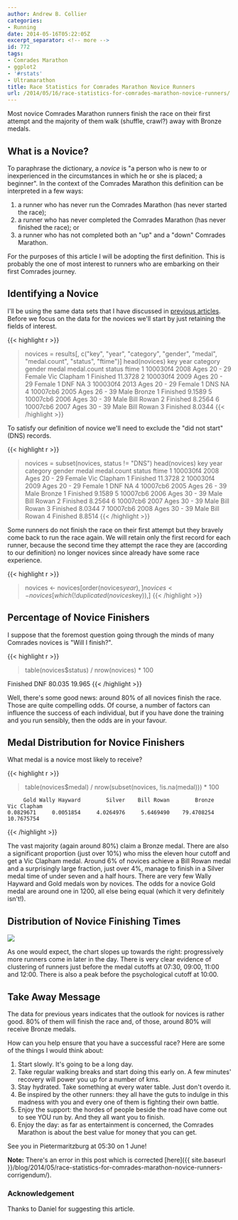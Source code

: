 ```yaml
---
author: Andrew B. Collier
categories:
- Running
date: 2014-05-16T05:22:05Z
excerpt_separator: <!-- more -->
id: 772
tags:
- Comrades Marathon
- ggplot2
- '#rstats'
- Ultramarathon
title: Race Statistics for Comrades Marathon Novice Runners
url: /2014/05/16/race-statistics-for-comrades-marathon-novice-runners/
---
```


Most novice Comrades Marathon runners finish the race on their first attempt and the majority of them walk (shuffle, crawl?) away with Bronze medals.

<!--more-->

## What is a Novice?

To paraphrase the dictionary, a _novice_ is "a person who is new to or inexperienced in the circumstances in which he or she is placed; a beginner". In the context of the Comrades Marathon this definition can be interpreted in a few ways:

1. a runner who has never run the Comrades Marathon (has never started the race); 
2. a runner who has never completed the Comrades Marathon (has never finished the race); or 
3. a runner who has not completed both an "up" and a "down" Comrades Marathon.

For the purposes of this article I will be adopting the first definition. This is probably the one of most interest to runners who are embarking on their first Comrades journey.

## Identifying a Novice

I'll be using the same data sets that I have discussed in [previous articles](http://www.exegetic.biz/blog/tag/comrades-marathon/). Before we focus on the data for the novices we'll start by just retaining the fields of interest.

{{< highlight r >}}
> novices = results[, c("key", "year", "category", "gender", "medal", "medal.count", "status", "ftime")]
> head(novices)
       key year     category gender       medal medal.count   status   ftime
1 100030f4 2008 Ages 20 - 29 Female Vic Clapham           1 Finished 11.3728
2 100030f4 2009 Ages 20 - 29 Female        <NA>           1      DNF      NA
3 100030f4 2013 Ages 20 - 29 Female        <NA>           1      DNS      NA
4 10007cb6 2005 Ages 26 - 39   Male      Bronze           1 Finished  9.1589
5 10007cb6 2006 Ages 30 - 39   Male  Bill Rowan           2 Finished  8.2564
6 10007cb6 2007 Ages 30 - 39   Male  Bill Rowan           3 Finished  8.0344
{{< /highlight >}}

To satisfy our definition of novice we'll need to exclude the "did not start" (DNS) records.

{{< highlight r >}}
> novices = subset(novices, status != "DNS")
> head(novices)
       key year     category gender       medal medal.count   status   ftime
1 100030f4 2008 Ages 20 - 29 Female Vic Clapham           1 Finished 11.3728
2 100030f4 2009 Ages 20 - 29 Female        <NA>           1      DNF      NA
4 10007cb6 2005 Ages 26 - 39   Male      Bronze           1 Finished  9.1589
5 10007cb6 2006 Ages 30 - 39   Male  Bill Rowan           2 Finished  8.2564
6 10007cb6 2007 Ages 30 - 39   Male  Bill Rowan           3 Finished  8.0344
7 10007cb6 2008 Ages 30 - 39   Male  Bill Rowan           4 Finished  8.8514
{{< /highlight >}}

Some runners do not finish the race on their first attempt but they bravely come back to run the race again. We will retain only the first record for each runner, because the second time they attempt the race they are (according to our definition) no longer novices since already have some race experience.

{{< highlight r >}}
> novices <- novices[order(novices$year),]
> novices <- novices[which(!duplicated(novices$key)),]
{{< /highlight >}}

## Percentage of Novice Finishers

I suppose that the foremost question going through the minds of many Comrades novices is "Will I finish?".

{{< highlight r >}}
> table(novices$status) / nrow(novices) * 100

Finished      DNF 
  80.035   19.965 
{{< /highlight >}}

Well, there's some good news: around 80% of all novices finish the race. Those are quite compelling odds. Of course, a number of factors can influence the success of each individual, but if you have done the training and you run sensibly, then the odds are in your favour.

## Medal Distribution for Novice Finishers

What medal is a novice most likely to receive?

{{< highlight r >}}
> table(novices$medal) / nrow(subset(novices, !is.na(medal))) * 100

         Gold Wally Hayward        Silver    Bill Rowan        Bronze   Vic Clapham 
    0.0829671     0.0051854     4.0264976     5.6469490    79.4708254    10.7675754
{{< /highlight >}}

The vast majority (again around 80%) claim a Bronze medal. There are also a significant proportion (just over 10%) who miss the eleven hour cutoff and get a Vic Clapham medal. Around 6% of novices achieve a Bill Rowan medal and a surprisingly large fraction, just over 4%, manage to finish in a Silver medal time of under seven and a half hours. There are very few Wally Hayward and Gold medals won by novices. The odds for a novice Gold medal are around one in 1200, all else being equal (which it very definitely isn't!).

## Distribution of Novice Finishing Times

<img src="/img/2014/05/novice-finish-times-hist.png">

As one would expect, the chart slopes up towards the right: progressively more runners come in later in the day. There is very clear evidence of clustering of runners just before the medal cutoffs at 07:30, 09:00, 11:00 and 12:00. There is also a peak before the psychological cutoff at 10:00.

## Take Away Message

The data for previous years indicates that the outlook for novices is rather good. 80% of them will finish the race and, of those, around 80% will receive Bronze medals.

How can you help ensure that you have a successful race? Here are some of the things I would think about:

1. Start slowly. It's going to be a long day. 
2. Take regular walking breaks and start doing this early on. A few minutes' recovery will power you up for a number of kms. 
3. Stay hydrated. Take something at every water table. Just don't overdo it. 
4. Be inspired by the other runners: they all have the guts to indulge in this madness with you and every one of them is fighting their own battle. 
5. Enjoy the support: the hordes of people beside the road have come out to see YOU run by. And they all want you to finish. 
6. Enjoy the day: as far as entertainment is concerned, the Comrades Marathon is about the best value for money that you can get.

See you in Pietermaritzburg at 05:30 on 1 June!

**Note:** There's an error in this post which is corrected [here]({{ site.baseurl }}/blog/2014/05/race-statistics-for-comrades-marathon-novice-runners-corrigendum/).

### Acknowledgement

Thanks to Daniel for suggesting this article.
